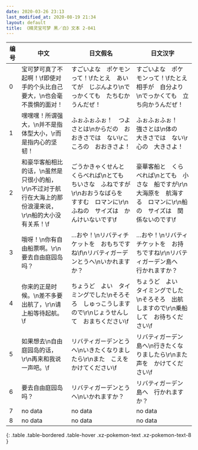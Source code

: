 ```yaml
---
date: 2020-03-26 23:13
last_modified_at: 2020-08-19 21:34
layout: default
title: 《精灵宝可梦 黑／白》文本 2-041
---
```

| 编号 | 中文 | 日文假名 | 日文汉字 |
| ---- | ---- | ---- | --- |
| 0 | 宝可梦可真了不起啊！\f即使对手的个头比自己要大，\n也会毫不畏惧的面对！ | すごいよな　ポケモンって！\fたとえ　あいてが　じぶんより\nでっかくても　たちむかうんだぜ！ | すごいよな　ポケモンって！\fたとえ　相手が　自分より\nでっかくても　立ち向かうんだぜ！ |
| 1 | 嘿嘿嘿！所谓强大，\n并不是指体型大小，\r而是指内心的坚韧！ | ふぉふぉふぉ！　つよさとは\nからだの　おおきさでは　ない\rこころの　おおきさよ！ | ふぉふぉふぉ！　強さとは\n体の　大きさでは　ない\r心の　大きさよ！ |
| 2 | 和豪华客船相比的话，\n虽然是只很小的船，\r\n不过对于航行在大海上的那份浪漫来说，\r\n船的大小没有关系！\f | ごうかきゃくせんと　くらべれば\nとても　ちいさな　ふねですが\r\nおおうなばらを　すすむ　ロマンに\r\nふねの　サイズは　かんけいないです\f | 豪華客船と　くらべれば\nとても　小さな　船ですが\r\n大海原を　航海する　ロマンに\r\n船の　サイズは　関係ないのです\f |
| 3 | 哦呀！\n你有自由船票啊。\r\n要去自由庭园岛吗？ | …おや！\nリバティチケットを　おもちですね\f\nリバティガーデンとうへ\nいかれますか？ | …おや！\nリバティチケットを　お持ちですね\r\nリバティガーデン島へ　行かれますか？ |
| 4 | 你来的正是时候。\n差不多要出航了，\r\n请上船等待起航。\f | ちょうど　よい　タイミングでした\nそろそろ　しゅっこうしますので\r\nじょうせんして　おまちください\f | ちょうど　よい　タイミングでした\nそろそろ　出航しますので\r\n乗船して　お待ちください\f |
| 5 | 如果想去\n自由庭园岛的话，\r\n再来和我说一声吧。\f | リバティガーデンとうへ\nいきたくなりましたら\r\nまた　こえを　かけてください\f | リバティガーデン島へ\n行きたくなりましたら\r\nまた　声を　かけてください\f |
| 6 | 要去自由庭园岛吗？ | リバティガーデンとうへ\nいかれますか？ | リバティガーデン島へ　行かれますか？ |
| 7 | no data | no data | no data |
| 8 | no data | no data | no data |
{: .table .table-bordered .table-hover .xz-pokemon-text .xz-pokemon-text-8 }